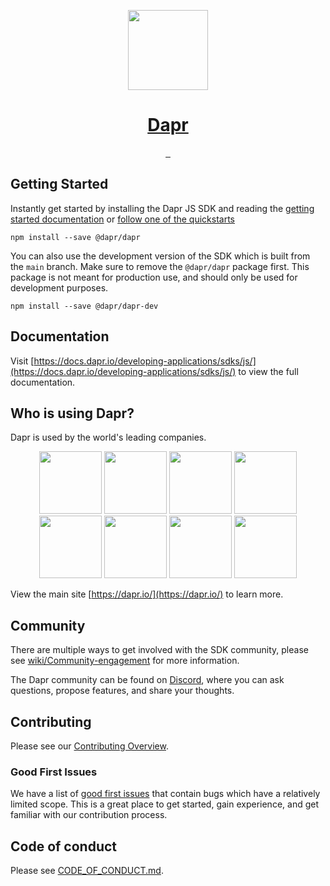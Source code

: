 <p align="center">
  <a href="https://dapr.io">
    <img src="https://dapr.io/images/dapr.svg" height="128">
    <h1 align="center">Dapr</h1>
  </a>
</p>

<p align="center">
  <a aria-label="NPM version" href="https://www.npmjs.com/package/@dapr/dapr">
    <img alt="" src="https://img.shields.io/npm/v/@dapr/dapr?style=for-the-badge&labelColor=000000">
  </a>
  <a aria-label="License" href="https://github.com/dapr/js-sdk/blob/main/LICENSE">
    <img alt="" src="https://img.shields.io/badge/License-Apache_2.0-blue.svg?style=for-the-badge&labelColor=000000">
  </a>
  <a aria-label="Join the community on Discord" href="https://discord.com/invite/ptHhX6jc34">
    <img alt="" src="https://img.shields.io/badge/Join%20the%20community-blueviolet.svg?style=for-the-badge&logo=Discord&labelColor=000000&logoWidth=20&logoColor=FFFFFF">
  </a>
</p>

## Getting Started

Instantly get started by installing the Dapr JS SDK and reading the [getting started documentation](https://docs.dapr.io/developing-applications/sdks/js) or [follow one of the quickstarts](https://github.com/dapr/quickstarts)

```
npm install --save @dapr/dapr
```

You can also use the development version of the SDK which is built from the `main` branch. Make sure to remove the `@dapr/dapr` package first. This package is not meant for production use, and should only be used for development purposes.

```
npm install --save @dapr/dapr-dev
```

## Documentation

Visit [https://docs.dapr.io/developing-applications/sdks/js/](https://docs.dapr.io/developing-applications/sdks/js/) to view the full documentation.

## Who is using Dapr?

Dapr is used by the world's leading companies.

<div align="center">               
    <img src="https://dapr.io/images/bosch.png" width="100px">      
    <img src="https://dapr.io/images/zeiss.png" width="100px">        
    <img src="https://dapr.io/images/alibaba.png" width="100px">       
    <img src="https://dapr.io/images/ignition-group.png" width="100px">      
    <img src="https://dapr.io/images/roadwork.png" width="100px">     
    <img src="https://dapr.io/images/autonavi.png" width="100px">     
    <img src="https://dapr.io/images/legentic.png" width="100px">      
    <img src="https://dapr.io/images/man-group.png" width="100px">
</div>

View the main site [https://dapr.io/](https://dapr.io/) to learn more.

## Community

There are multiple ways to get involved with the SDK community, please see [wiki/Community-engagement](https://github.com/dapr/js-sdk/wiki/Community-engagement) for more information.

The Dapr community can be found on [Discord](https://discord.com/invite/ptHhX6jc34), where you can ask questions, propose features, and share your thoughts.

## Contributing

Please see our [Contributing Overview](https://docs.dapr.io/contributing/sdk-contrib/js-contributing/).

### Good First Issues

We have a list of [good first issues](https://github.com/dapr/js-sdk/labels/good%20first%20issue) that contain bugs which have a relatively limited scope. This is a great place to get started, gain experience, and get familiar with our contribution process.

## Code of conduct

Please see [CODE_OF_CONDUCT.md](https://github.com/dapr/js-sdk/blob/main/CODE_OF_CONDUCT.md).

